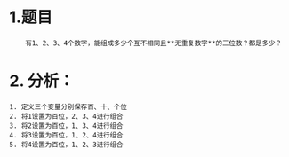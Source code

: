 # 1.题目
        有1、2、3、4个数字，能组成多少个互不相同且**无重复数字**的三位数？都是多少？
# 2. 分析：
    1. 定义三个变量分别保存百、十、个位
    2. 将1设置为百位，2、3、4进行组合
    3. 将2设置为百位，1、3、4进行组合
    4. 将3设置为百位，1、2、4进行组合
    5. 将4设置为百位，1、2、3进行组合